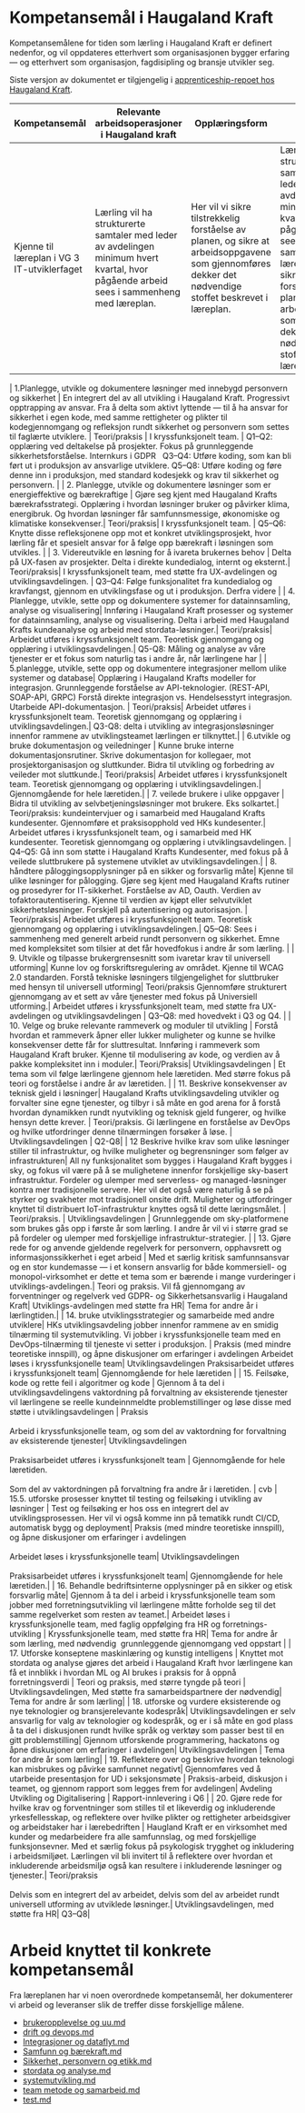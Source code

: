 # Kompetansemål i Haugaland Kraft

Kompetansemålene for tiden som lærling i Haugaland Kraft er definert nedenfor, og vil oppdateres etterhvert som organisasjonen bygger erfaring — og etterhvert som organisasjon, fagdisipling og bransje utvikler seg. 

Siste versjon av dokumentet er tilgjengelig i [apprenticeship-repoet hos Haugaland Kraft](https://github.com/hkraftno/apprenticeship).

| **Kompetansemål** | **Relevante arbeidsoperasjoner i Haugaland kraft** | **Opplæringsform** | **Instruktør**| **Tidsperiode**|
| -- | -- | -- | -- | -- |
| Kjenne til læreplan i VG 3 IT-utviklerfaget | Lærling vil ha strukturerte samtaler med leder av avdelingen minimum hvert kvartal, hvor pågående arbeid sees i sammenheng med læreplan. | Her vil vi sikre tilstrekkelig forståelse av planen, og sikre at arbeidsoppgavene som gjennomføres dekker det nødvendige stoffet beskrevet i læreplan.| Lærling vil ha strukturerte samtaler med leder av avdelingen minimum hvert kvartal, hvor pågående arbeid sees i sammenheng med læreplan.Her vil vi sikre tilstrekkelig forståelse av planen, og sikre at arbeidsoppgavene som gjennomføres dekker det nødvendige stoffet beskrevet i læreplan. | Leder av utviklingsavdelingen| Gjennomgående for hele læretiden.
| 
1.Planlegge, utvikle og dokumentere løsninger med innebygd personvern og sikkerhet | En integrert del av all utvikling i Haugaland Kraft. Progressivt opptrapping av ansvar. Fra å delta som aktivt lyttende — til å ha ansvar for sikkerhet i egen kode, med samme rettigheter og plikter til kodegjennomgang og refleksjon rundt sikkerhet og personvern som settes til faglærte utviklere. | Teori/praksis | I kryssfunksjonelt team. | Q1­–Q2: opplæring ved deltakelse på prosjekter. Fokus på grunnleggende sikkerhetsforståelse. Internkurs i GDPR   Q3–Q4: Utføre koding, som kan bli ført ut i produksjon av ansvarlige utviklere. Q5–Q8: Utføre koding og føre denne inn i produksjon, med standard kodesjekk og krav til sikkerhet og personvern. |
| 2\. Planlegge, utvikle og dokumentere løsninger som er energieffektive og bærekraftige | Gjøre seg kjent med Haugaland Krafts bærekrafsstrategi. Opplæring i hvordan løsninger bruker og påvirker klima, energibruk. Og hvordan løsninger får samfunnsmessige, økonomiske og klimatiske konsekvenser.| Teori/praksis| I kryssfunksjonelt team. | Q5–Q6: Knytte disse refleksjonene opp mot et konkret utviklingsprosjekt, hvor lærling får et spesielt ansvar for å følge opp bærekraft i løsningen som utvikles. |
| 3\. Videreutvikle en løsning for å ivareta brukernes behov | Delta på UX-fasen av prosjekter. Delta i direkte kundedialog, internt og eksternt.| Teori/praksis| I kryssfunksjonelt team, med støtte fra UX-avdelingen og utviklingsavdelingen. | Q3–Q4: Følge funksjonalitet fra kundedialog og kravfangst, gjennom en utviklingsfase og ut i produksjon. Derfra videre |
| 4\. Planlegge, utvikle, sette opp og dokumentere systemer for datainnsamling, analyse og visualisering| Innføring i Haugaland Kraft prosesser og systemer for datainnsamling, analyse og visualisering.
Delta i arbeid med Haugaland Krafts kundeanalyse og arbeid med stordata-løsninger.| Teori/praksis| Arbeidet utføres i kryssfunksjonelt team. Teoretisk gjennomgang og opplæring i utviklingsavdelingen.| Q5-Q8: Måling og analyse av våre tjenester er et fokus som naturlig tas i andre år, når lærlingene har |
| 5.planlegge, utvikle, sette opp og dokumentere integrasjoner mellom ulike systemer og database| Opplæring i Haugaland Krafts modeller for integrasjon. Grunnleggende forståelse av API-teknologier. (REST-API, SOAP-API, GRPC) Forstå direkte integrasjon vs. Hendelsesstyrt integrasjon. Utarbeide API-dokumentasjon. | Teori/praksis| Arbeidet utføres i kryssfunksjonelt team. Teoretisk gjennomgang og opplæring i utviklingsavdelingen.| Q3-Q8: delta i utvikling av integrasjonsløsninger innenfor rammene av utviklingsteamet lærlingen er tilknyttet.|
| 6.utvikle og bruke dokumentasjon og veiledninger | Kunne bruke interne dokumentasjonsrutiner. Skrive dokumentasjon for kollegaer, mot prosjektorganisasjon og sluttkunder. Bidra til utvikling og forbedring av veileder mot sluttkunde.| Teori/praksis| Arbeidet utføres i kryssfunksjonelt team. Teoretisk gjennomgang og opplæring i utviklingsavdelingen.| Gjennomgående for hele læretiden.|
| 7\. veilede brukere i ulike oppgaver | Bidra til utvikling av selvbetjeningsløsninger mot brukere. Eks solkartet.| Teori/praksis: kundeintervjuer og i samarbeid med Haugaland Krafts kundesenter. Gjennomføre et praksisopphold ved HKs kundesenter.| Arbeidet utføres i kryssfunksjonelt team, og i samarbeid med HK kundesenter. Teoretisk gjennomgang og opplæring i utviklingsavdelingen. | Q4–Q5: Gå inn som støtte i Haugaland Krafts Kundesenter, med fokus på å veilede sluttbrukere på systemene utviklet av utviklingsavdelingen.|
| 8\. håndtere påloggingsopplysninger på en sikker og forsvarlig måte| Kjenne til ulike løsninger for pålogging. Gjøre seg kjent med Haugaland Krafts rutiner og prosedyrer for IT-sikkerhet. Forståelse av AD, Oauth. Verdien av tofaktorautentisering. Kjenne til verdien av kjøpt eller selvutviklet sikkerhetsløsninger. Forskjell på autentisering og autorisasjon. | Teori/praksis| Arbeidet utføres i kryssfunksjonelt team. Teoretisk gjennomgang og opplæring i utviklingsavdelingen.| Q5–Q8: Sees i sammenheng med generelt arbeid rundt personvern og sikkerhet. Emne med kompleksitet som tilsier at det får hovedfokus i andre år som lærling. |
| 9\. Utvikle og tilpasse brukergrensesnitt som ivaretar krav til universell utforming| Kunne lov og forskriftsregulering av området. Kjenne til WCAG 2.0 standarden. Forstå tekniske løsningers tilgjengelighet for sluttbruker med hensyn til universell utforming| Teori/praksis Gjennomføre strukturert gjennomgang av et sett av våre tjenester med fokus på Universiell utforming.| Arbeidet utføres i kryssfunksjonelt team, med støtte fra UX-avdelingen og utviklingsavdelingen | Q3–Q8: med hovedvekt i Q3 og Q4. |
| 10\. Velge og bruke relevante rammeverk og moduler til utvikling | Forstå hvordan et rammeverk åpner eller lukker muligheter og kunne se hvilke konsekvenser dette får for sluttresultat. Innføring i rammeverk som Haugaland Kraft bruker. Kjenne til modulisering av kode, og verdien av å pakke kompleksitet inn i moduler.| Teori/Praksis| Utviklingsavdelingen | Et tema som vil følge lærlingene gjennom hele læretiden. Med større fokus på teori og forståelse i andre år av læretiden. |
| 11\. Beskrive konsekvenser av teknisk gjeld i løsninger| Haugaland Krafts utviklingsavdeling utvikler og forvalter sine egne tjenester, og tilbyr i så måte en god arena for å forstå hvordan dynamikken rundt nyutvikling og teknisk gjeld fungerer, og hvilke hensyn dette krever. | Teori/praksis. Gi lærlingene en forståelse av DevOps og hvilke utfordringer denne tilnærmingen forsøker å løse. | Utviklingsavdelingen | Q2-Q8|
| 12 Beskrive hvilke krav som ulike løsninger stiller til infrastruktur, og hvilke muligheter og begrensninger som følger av infrastrukturen| All ny funksjonalitet som bygges i Haugaland Kraft bygges i sky, og fokus vil være på å se mulighetene innenfor forskjellige sky-basert infrastruktur. Fordeler og ulemper med serverless- og managed-løsninger kontra mer tradisjonelle servere. Her vil det også være naturlig å se på styrker og svakheter mot tradisjonell onsite drift. Muligheter og utfordringer knyttet til distribuert IoT-infrastruktur knyttes også til dette læringsmålet. | Teori/praksis. | Utviklingsavdelingen | Grunnleggende om sky-platformene som brukes gås opp i første år som lærling. I andre år vil vi i større grad se på fordeler og ulemper med forskjellige infrastruktur-strategier. |
| 13\. Gjøre rede for og anvende gjeldende regelverk for personvern, opphavsrett og informasjonssikkerhet i eget arbeid | Med et særlig kritisk samfunnsansvar og en stor kundemasse — i et konsern ansvarlig for både kommersiell- og monopol-virksomhet er dette et tema som er bærende i mange vurderinger i utviklings-avdelingen.| Teori og praksis. Vil få gjennomgang av forventninger og regelverk ved GDPR- og Sikkerhetsansvarlig i Haugaland Kraft| Utviklings-avdelingen med støtte fra HR| Tema for andre år i lærlingtiden.|
| 14\. bruke utviklingsstrategier og samarbeide med andre utviklere| HKs utviklingsavdeling jobber innenfor rammene av en smidig tilnærming til systemutvikling. Vi jobber i kryssfunksjonelle team med en DevOps-tilnærming til tjeneste vi setter i produksjon. | Praksis (med mindre teoretiske innspill), og åpne diskusjoner om erfaringer i avdelingen Arbeidet løses i kryssfunksjonelle team| Utviklingsavdelingen Praksisarbeidet utføres i kryssfunksjonelt team| Gjennomgående for hele læretiden |
| 15\. Feilsøke, kode og rette feil i algoritmer og kode | Gjennom å ta del i utviklingsavdelingens vaktordning på forvaltning av eksisterende tjenester vil lærlingene se reelle kundeinnmeldte problemstillinger og løse disse med støtte i utviklingsavdelingen | Praksis<br><br>Arbeid i kryssfunksjonelle team, og som del av vaktordning for forvaltning av eksisterende tjenester| Utviklingsavdelingen<br><br>Praksisarbeidet utføres i kryssfunksjonelt team | Gjennomgående for hele læretiden. <br><br>Som del av vaktordningen på forvaltning fra andre år i læretiden. | cvb
| 15.5\. utforske prosesser knyttet til testing og feilsøking i utvikling av løsninger | Test og feilsøking er hos oss en integrert del av utviklingsprosessen. Her vil vi også komme inn på tematikk rundt CI/CD, automatisk bygg og deployment| Praksis (med mindre teoretiske innspill), og åpne diskusjoner om erfaringer i avdelingen <br><br>Arbeidet løses i kryssfunksjonelle team| Utviklingsavdelingen<br><br>Praksisarbeidet utføres i kryssfunksjonelt team| Gjennomgående for hele læretiden.|
| 16\. Behandle bedriftsinterne opplysninger på en sikker og etisk forsvarlig måte| Gjennom å ta del i arbeid i kryssfunksjonelle team som jobber med forretningsutvikling vil lærlingene måtte forholde seg til det samme regelverket som resten av teamet.| Arbeidet løses i kryssfunksjonelle team, med faglig oppfølging fra HR og forretnings-utvikling | Kryssfunksjonelle team, med støtte fra HR| Tema for andre år som lærling, med nødvendig  grunnleggende gjennomgang ved oppstart |
| 17\. Utforske konseptene maskinlæring og kunstig intelligens | Knyttet mot stordata og analyse gjøres det arbeid i Haugaland Kraft hvor lærlingene kan få et innblikk i hvordan ML og AI brukes i praksis for å oppnå forretningsverdi | Teori og praksis, med større tyngde på teori | Utviklingsavdelingen, Med støtte fra samarbeidspartnere der nødvendig| Tema for andre år som lærling|
| 18\. utforske og vurdere eksisterende og nye teknologier og bransjerelevante kodespråk| Utviklingsavdelingen er selv ansvarlig for valg av teknologier og kodespråk, og er i så måte en god plass å ta del i diskusjonen rundt hvilke språk og verktøy som passer best til en gitt problemstilling| Gjennom utforskende programmering, hackatons og åpne diskusjoner om erfaringer i avdelingen| Utviklingsavdelingen | Tema for andre år som lærling|
| 19\. Reflektere over og beskrive hvordan teknologi kan misbrukes og påvirke samfunnet negativt| Gjennomføres ved å utarbeide presentasjon for UD i seksjonsmøte | Praksis-arbeid, diskusjon i teamet, og gjennom rapport som legges frem for avdelingen| Avdeling Utvikling og Digitalisering | Rapport-innlevering i Q6 |
| 20\. Gjøre rede for hvilke krav og forventninger som stilles til et likeverdig og inkluderende yrkesfellesskap, og reflektere over hvilke plikter og rettigheter arbeidsgiver og arbeidstaker har i lærebedriften | Haugland Kraft er en virksomhet med kunder og medarbeidere fra alle samfunnslag, og med forskjellige funksjonsevner. Med et særlig fokus på psykologisk trygghet og inkludering i arbeidsmiljøet. Lærlingen vil bli invitert til å reflektere over hvordan et inkluderende arbeidsmiljø også kan resultere i inkluderende løsninger og tjenester.| Teori/praksis<br><br> Delvis som en integrert del av arbeidet, delvis som del av arbeidet rundt universell utforming av utviklede løsninger.| Utviklingsavdelingen, med støtte fra HR| Q3–Q8|

# Arbeid knyttet til konkrete kompetansemål

Fra læreplanen har vi noen overordnede kompetansemål, her dokumenterer vi arbeid og leveranser slik de treffer disse forskjellige målene.

- [brukeropplevelse og uu.md](brukeropplevelse%20og%20uu.md)
- [drift og devops.md](drift%20og%20devops.md)
- [Integrasjoner og dataflyt.md](Integrasjoner%20og%20dataflyt.md)
- [Samfunn og bærekraft.md](Samfunn%20og%20b%C3%A6rekraft.md)
- [Sikkerhet, personvern og etikk.md](Sikkerhet%2C%20personvern%20og%20etikk.md)
- [stordata og analyse.md](stordata%20og%20analyse.md)
- [systemutvikling.md](systemutvikling.md)
- [team metode og samarbeid.md](team%20metode%20og%20samarbeid.md)
- [test.md](test.md)

